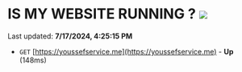 # IS MY WEBSITE RUNNING ? [![](https://img.shields.io/static/v1?label=Sponsor&message=%E2%9D%A4&logo=GitHub&color=%23fe8e86)](https://github.com/sponsors/Youssef-Lehmam)

Last updated: **7/17/2024, 4:25:15 PM**

- `GET` [https://youssefservice.me](https://youssefservice.me) - **Up** (148ms)

